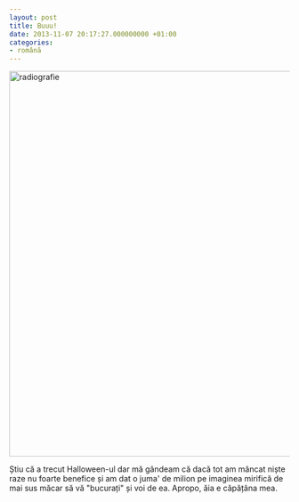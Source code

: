 ```yaml
---
layout: post
title: Buuu!
date: 2013-11-07 20:17:27.000000000 +01:00
categories:
- română
---
```

<a href="https://content.rusiczki.net/2013/11/radiografie.jpg"><img src="https://content.rusiczki.net/2013/11/radiografie-679x693.jpg" alt="radiografie" width="679" height="693" class="alignnone size-medium wp-image-4626" /></a>

Știu că a trecut Halloween-ul dar mă gândeam că dacă tot am mâncat niște raze nu foarte benefice și am dat o juma' de milion pe imaginea mirifică de mai sus măcar să vă "bucurați" și voi de ea. Apropo, ăia e căpățâna mea.
